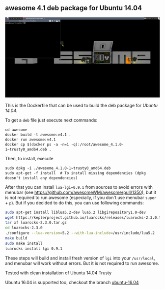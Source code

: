 ## awesome 4.1 deb package for Ubuntu 14.04

![Screenshot](/screenshot.png?raw=true "Screenshot")

This is the Dockerfile that can be used to build the deb package for *Ubuntu 14.04*.

To get a `deb` file just execute next commands:

```
cd awesome
docker build -t awesome:v4.1 .
docker run awesome:v4.1
docker cp $(docker ps -a -n=1 -q):/root/awesome_4.1.0-1~trusty0_amd64.deb .
```

Then, to install, execute

```
sudo dpkg -i ./awesome_4.1.0-1~trusty0_amd64.deb
sudo apt-get -f install  # To install missing dependencies (dpkg doesn't install any dependencies)
```

After that you can install `lua-lgi=0.9.1` from sources to avoid errors with menubar (see https://github.com/awesomeWM/awesome/pull/1350), but it is not required to run awesome (especially, if you don't use menubar `super` + `p`). But if you decided to do this, you can use following commands:

```bash
sudo apt-get install liblua5.2-dev lua5.2 libgirepository1.0-dev
wget https://keplerproject.github.io/luarocks/releases/luarocks-2.3.0.tar.gz
tar xf luarocks-2.3.0.tar.gz
cd luarocks-2.3.0
./configure --lua-version=5.2 --with-lua-include=/usr/include/lua5.2
make build
sudo make install
luarocks install lgi 0.9.1
```

These steps will build and install fresh version of `lgi` into your `/usr/local`, and menubar will work without errors. But it is not required to run awesome.

Tested with clean installation of Ubuntu 14.04 Trusty

Ubuntu 16.04 is supported too, checkout the branch [ubuntu-16.04](https://github.com/elw00d/awesome-deb-docker/tree/ubuntu-16.04)
